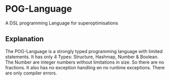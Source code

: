# POG-Language
A DSL programming Language for superoptimisations

## Explanation
The POG-Language is a strongly typed programming language with limited statements. It has only  4 Types: Structure, Hashmap, Number & Boolean.
The Number are integer numbers without limitations in size. So there are no fractions.
It also has no exception handling en no runtime exceptions. There are only compiler errors.
